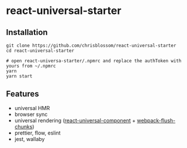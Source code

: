 # react-universal-starter

## Installation
```
git clone https://github.com/chrisblossom/react-universal-starter
cd react-universal-starter

# open react-universa-starter/.npmrc and replace the authToken with yours from ~/.npmrc
yarn
yarn start
```

## Features

- universal HMR
- browser sync
- universal rendering ([react-universal-component](https://github.com/faceyspacey/react-universal-component) + [webpack-flush-chunks](https://github.com/faceyspacey/webpack-flush-chunks))
- prettier, flow, eslint
- jest, wallaby
